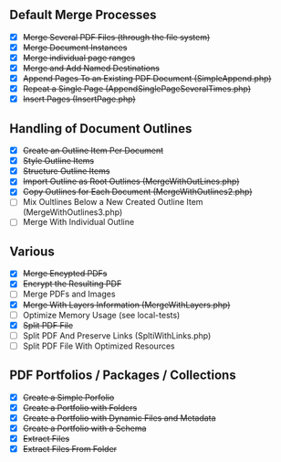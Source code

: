 
## Default Merge Processes
- [x] ~~Merge Several PDF Files (through the file system)~~
- [x] ~~Merge Document Instances~~
- [x] ~~Merge individual page ranges~~
- [x] ~~Merge and Add Named Destinations~~
- [x] ~~Append Pages To an Existing PDF Document (SimpleAppend.php)~~
- [x] ~~Repeat a Single Page (AppendSinglePageSeveralTimes.php)~~
- [x] ~~Insert Pages (InsertPage.php)~~

## Handling of Document Outlines
- [x] ~~Create an Outline Item Per Document~~
- [x] ~~Style Outline Items~~
- [x] ~~Structure Outline Items~~
- [x] ~~Import Outline as Root Outlines (MergeWithOutLines.php)~~
- [x] ~~Copy Outlines for Each Document (MergeWithOutlines2.php)~~
- [ ] Mix Oultlines Below a New Created Outline Item (MergeWithOutlines3.php)
- [ ] Merge With Individual Outline

## Various
- [x] ~~Merge Encypted PDFs~~
- [x] ~~Encrypt the Resulting PDF~~
- [ ] Merge PDFs and Images
- [x] ~~Merge With Layers Information (MergeWithLayers.php)~~
- [ ] Optimize Memory Usage (see local-tests)
- [x] ~~Split PDF File~~
- [ ] Split PDF And Preserve Links (SpltiWithLinks.php)
- [ ] Split PDF File With Optimized Resources

## PDF Portfolios / Packages / Collections
- [x] ~~Create a Simple Porfolio~~
- [x] ~~Create a Portfolio with Folders~~
- [x] ~~Create a Portfolio with Dynamic Files and Metadata~~
- [x] ~~Create a Portfolio with a Schema~~
- [x] ~~Extract Files~~
- [x] ~~Extract Files From Folder~~
